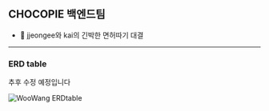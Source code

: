 ## CHOCOPIE 백엔드팀 ##


* 🚗 jjeongee와 kai의 긴박한 면허따기 대결
------------
### ERD table

추후 수정 예정입니다

![WooWang ERDtable](https://github.com/user-attachments/assets/9773a859-eb2e-4690-af27-4f60ef758e56)
